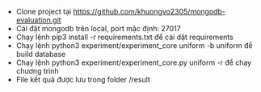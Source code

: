 - Clone project tại https://github.com/khuongvo2305/mongodb-evaluation.git
- Cài đặt mongodb trên local, port mặc định: 27017
- Chạy lệnh pip3 install -r requirements.txt để cài dặt requirements
- Chạy lệnh python3 experiment/experiment\_core uniform -b uniform để build database
- Chạy lệnh python3 experiment/experiment\_core.py uniform -r để chạy chương trình
- File kết quả được lưu trong folder /result
